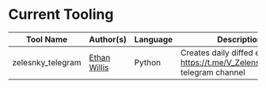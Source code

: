 Current Tooling
===============


| Tool Name | Author(s) | Language | Description | Output folder |
|-----------|-----------|----------|-------------|---------------|
| zelesnky_telegram | [Ethan Willis](https://github.com/ethanwillis) | Python | Creates daily diffed exports of https://t.me/V_Zelenskiy_official telegram channel| [../archives/zelensky_telegram](../archives/zelensky_telegram/) |
